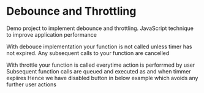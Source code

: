 # Debounce and Throttling
Demo project to implement debounce and throttling. 
JavaScript technique to improve application performance


With debouce implementation your function is not called unless timer has not expired.
Any subsequent calls to your function are cancelled

With throttle your function is called everytime action is perforrmed by user
Subsequent function calls are queued and executed as and when timmer expiires
Hence we have disabled button in below example which avoids any further user actions
